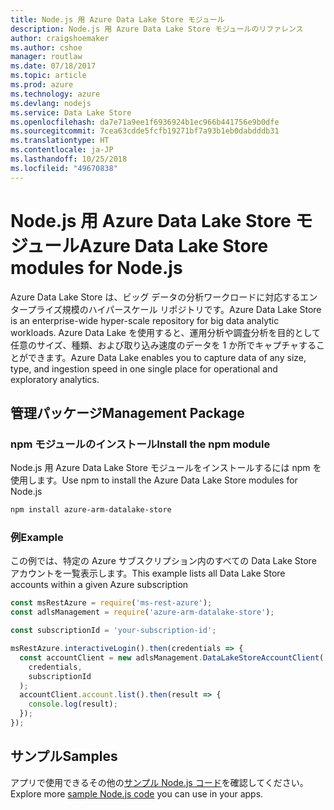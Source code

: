 ```yaml
---
title: Node.js 用 Azure Data Lake Store モジュール
description: Node.js 用 Azure Data Lake Store モジュールのリファレンス
author: craigshoemaker
ms.author: cshoe
manager: routlaw
ms.date: 07/18/2017
ms.topic: article
ms.prod: azure
ms.technology: azure
ms.devlang: nodejs
ms.service: Data Lake Store
ms.openlocfilehash: da7e71a9ee1f6936924b1ec966b441756e9b0dfe
ms.sourcegitcommit: 7cea63cdde5fcfb19271bf7a93b1eb0dabdddb31
ms.translationtype: HT
ms.contentlocale: ja-JP
ms.lasthandoff: 10/25/2018
ms.locfileid: "49670838"
---
```

# <a name="azure-data-lake-store-modules-for-nodejs"></a><span data-ttu-id="8868e-103">Node.js 用 Azure Data Lake Store モジュール</span><span class="sxs-lookup"><span data-stu-id="8868e-103">Azure Data Lake Store modules for Node.js</span></span>

<span data-ttu-id="8868e-104">Azure Data Lake Store は、ビッグ データの分析ワークロードに対応するエンタープライズ規模のハイパースケール リポジトリです。</span><span class="sxs-lookup"><span data-stu-id="8868e-104">Azure Data Lake Store is an enterprise-wide hyper-scale repository for big data analytic workloads.</span></span> <span data-ttu-id="8868e-105">Azure Data Lake を使用すると、運用分析や調査分析を目的として任意のサイズ、種類、および取り込み速度のデータを 1 か所でキャプチャすることができます。</span><span class="sxs-lookup"><span data-stu-id="8868e-105">Azure Data Lake enables you to capture data of any size, type, and ingestion speed in one single place for operational and exploratory analytics.</span></span>

## <a name="management-package"></a><span data-ttu-id="8868e-106">管理パッケージ</span><span class="sxs-lookup"><span data-stu-id="8868e-106">Management Package</span></span>

### <a name="install-the-npm-module"></a><span data-ttu-id="8868e-107">npm モジュールのインストール</span><span class="sxs-lookup"><span data-stu-id="8868e-107">Install the npm module</span></span>

<span data-ttu-id="8868e-108">Node.js 用 Azure Data Lake Store モジュールをインストールするには npm を使用します。</span><span class="sxs-lookup"><span data-stu-id="8868e-108">Use npm to install the Azure Data Lake Store modules for Node.js</span></span>

```bash
npm install azure-arm-datalake-store
```

### <a name="example"></a><span data-ttu-id="8868e-109">例</span><span class="sxs-lookup"><span data-stu-id="8868e-109">Example</span></span>

<span data-ttu-id="8868e-110">この例では、特定の Azure サブスクリプション内のすべての Data Lake Store アカウントを一覧表示します。</span><span class="sxs-lookup"><span data-stu-id="8868e-110">This example lists all Data Lake Store accounts within a given Azure subscription</span></span>

```javascript
const msRestAzure = require('ms-rest-azure');
const adlsManagement = require('azure-arm-datalake-store');

const subscriptionId = 'your-subscription-id';

msRestAzure.interactiveLogin().then(credentials => {
  const accountClient = new adlsManagement.DataLakeStoreAccountClient(
    credentials,
    subscriptionId
  );
  accountClient.account.list().then(result => {
    console.log(result);
  });
});
```

## <a name="samples"></a><span data-ttu-id="8868e-111">サンプル</span><span class="sxs-lookup"><span data-stu-id="8868e-111">Samples</span></span>

<span data-ttu-id="8868e-112">アプリで使用できるその他の[サンプル Node.js コード](https://azure.microsoft.com/resources/samples/?platform=nodejs)を確認してください。</span><span class="sxs-lookup"><span data-stu-id="8868e-112">Explore more [sample Node.js code](https://azure.microsoft.com/resources/samples/?platform=nodejs) you can use in your apps.</span></span>
